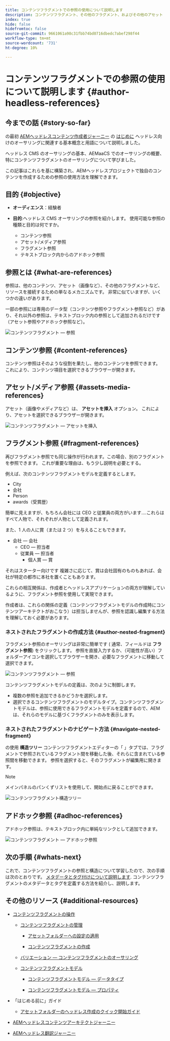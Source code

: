 ```yaml
---
title: コンテンツフラグメントでの参照の使用について説明します
description: コンテンツフラグメント、その他のフラグメント、およびその他のアセット（メディア）への参照の使用について説明します。 ヘッドレス CMS オーサリング用のネストされたフラグメントの必要性と仕組みを紹介します。
index: true
hide: false
hidefromtoc: false
source-git-commit: 9661061a98c31fbb74bd0716dbedc7abef298f44
workflow-type: tm+mt
source-wordcount: '731'
ht-degree: 10%

---
```


# コンテンツフラグメントでの参照の使用について説明します {#author-headless-references}

## 今までの話 {#story-so-far}

の最初 [AEMヘッドレスコンテンツ作成者ジャーニー](overview.md) の [はじめに](introduction.md) ヘッドレス向けのオーサリングに関連する基本概念と用語について説明しました。

ヘッドレス CMS のオーサリングの基本、AEMaaCS でのオーサリングの概要、特にコンテンツフラグメントのオーサリングについて学びました。

この記事はこれらを基に構築され、AEMヘッドレスプロジェクトで独自のコンテンツを作成するための参照の使用方法を理解できます。

## 目的 {#objective}

* **オーディエンス**：経験者
* **目的**:ヘッドレス CMS オーサリングの参照を紹介します。 使用可能な参照の種類と目的は何ですか。

   * コンテンツ参照
   * アセット/メディア参照
   * フラグメント参照
   * テキストブロック内からのアドホック参照

## 参照とは {#what-are-references}

参照は、他のコンテンツ、アセット（画像など）、その他のフラグメントなど、リソースを接続するための単なるメカニズムです。 非常に似ていますが、いくつかの違いがあります。

一部の参照には専用のデータ型（コンテンツ参照やフラグメント参照など）があり、それ以外の参照は、テキストブロック内の参照として追加されるだけです（アセット参照やアドホック参照など）。

![コンテンツフラグメント — 参照](/help/journey-headless/author/assets/headless-journey-author-references-01.png)

## コンテンツ参照 {#content-references}

コンテンツ参照はそのような役割を果たし、他のコンテンツを参照できます。 これにより、コンテンツ項目を選択できるブラウザーが開きます。

## アセット/メディア参照 {#assets-media-references}

アセット（画像やメディアなど）は、 **アセットを挿入** オプション。 これにより、アセットを選択できるブラウザーが開きます。

![コンテンツフラグメント — アセットを挿入](/help/journey-headless/author/assets/headless-journey-author-references-02.png)

## フラグメント参照 {#fragment-references}

再びフラグメント参照でも同じ操作が行われます。この場合、別のフラグメントを参照できます。 これが重要な理由は、もう少し説明を必要とする。

例えば、次のコンテンツフラグメントモデルを定義するとします。

* City
* 会社
* Person
* awards（受賞歴）

簡単に見えますが、もちろん会社には CEO と従業員の両方がいます….これらはすべて人物で、それぞれが人物として定義されます。

また、1 人の人に賞（または 2 つ）を与えることもできます。

* 会社 — 会社
   * CEO — 担当者
   * 従業員 — 担当者
      * 個人賞 — 賞

それはスターター向けです 複雑さに応じて、賞は会社固有のものもあれば、会社が特定の都市に本社を置くこともあります。

これらの相互関係は、作成者とヘッドレスアプリケーションの両方が理解しているように、フラグメント参照を使用して実現できます。

作成者は、これらの関係の定義（コンテンツフラグメントモデルの作成時にコンテンツアーキテクトがおこなう）は担当しませんが、参照を認識し編集する方法を理解しておく必要があります。

### ネストされたフラグメントの作成方法 {#author-nested-fragment}

フラグメント参照のオーサリングは非常に簡単です ( 通常、フィールドは **フラグメント参照**) をクリックします。 参照を直接入力するか、（可能性が高い）フォルダーアイコンを選択してブラウザーを開き、必要なフラグメントに移動して選択できます。

![コンテンツフラグメント — 参照](/help/journey-headless/author/assets/headless-journey-author-references-03.png)

コンテンツフラグメントモデルの定義は、次のように制御します。

* 複数の参照を追加できるかどうかを選択します。
* 選択できるコンテンツフラグメントのモデルタイプ。コンテンツフラグメントモデルは、参照に使用できるフラグメントモデルを定義するので、AEMは、それらのモデルに基づくフラグメントのみを表示します。

### ネストされたフラグメントのナビゲート方法 {#navigate-nested-fragment}

の使用 **構造ツリー** コンテンツフラグメントエディターの「 」タブでは、フラグメントで参照されているフラグメント間を移動した後、それらに含まれている参照間を移動できます。 参照を選択すると、そのフラグメントが編集用に開きます。

>[!NOTE]
>
>メインパネルのパンくずリストを使用して、開始点に戻ることができます。

![コンテンツフラグメント構造ツリー](/help/assets/content-fragments/assets/cfm-structuretree-02.png)

## アドホック参照 {#adhoc-references}

アドホック参照は、テキストブロック内に単純なリンクとして追加できます。

![コンテンツフラグメント — アドホック参照](/help/journey-headless/author/assets/headless-journey-author-references-04.png)

## 次の手順 {#whats-next}

これで、コンテンツフラグメントの参照と構造について学習したので、次の手順は次のとおりです。 [メタデータとタグ付けについて説明します](metadata-tagging.md). コンテンツフラグメントのメタデータとタグを定義する方法を紹介し、説明します。

## その他のリソース {#additional-resources}

* [コンテンツフラグメントの操作](/help/assets/content-fragments/content-fragments.md)

   * [コンテンツフラグメントの管理](/help/assets/content-fragments/content-fragments-managing.md)

      * [アセットフォルダーへの設定の適用](/help/assets/content-fragments/content-fragments-configuration-browser.md#apply-the-configuration-to-your-assets-folder)

      * [コンテンツフラグメントの作成](/help/assets/content-fragments/content-fragments-managing.md#creating-a-content-fragment)
   * [バリエーション — コンテンツフラグメントのオーサリング](/help/assets/content-fragments/content-fragments-variations.md)

   * [コンテンツフラグメントモデル](/help/assets/content-fragments/content-fragments-models.md)

      * [コンテンツフラグメントモデル — データタイプ](/help/assets/content-fragments/content-fragments-models.md#data-types)

      * [コンテンツフラグメントモデル — プロパティ](/help/assets/content-fragments/content-fragments-models.md#properties)


* 「はじめる前に」ガイド 
   * [アセットフォルダーのヘッドレス作成のクイック開始ガイド](/help/sites-developing/headless/getting-started/create-assets-folder.md)

* [AEMヘッドレスコンテンツアーキテクトジャーニー](/help/journey-headless/architect/overview.md)

* [AEMヘッドレス翻訳ジャーニー](/help/journey-headless/translation/overview.md)
